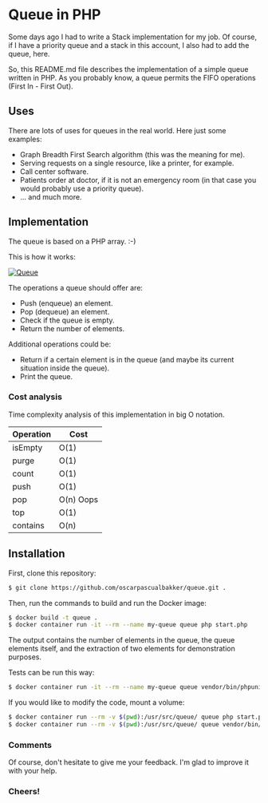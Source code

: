 # Queue in PHP

Some days ago I had to write a Stack implementation for my job.  Of course, if I have a priority queue and a stack in this account, I also had to add the queue, here.

So, this README.md file describes the implementation of a simple queue written in PHP.  As you probably know, a queue permits the FIFO operations (First In - First Out).

## Uses
There are lots of uses for queues in the real world.  Here just some examples:

* Graph Breadth First Search algorithm (this was the meaning for me).
* Serving requests on a single resource, like a printer, for example.
* Call center software.
* Patients order at doctor, if it is not an emergency room (in that case you would probably use a priority queue).
* ... and much more.

## Implementation
The queue is based on a PHP array.  :-)

This is how it works:

[![Queue](https://miro.medium.com/max/875/0*TRbfsq86lqDoqW6b.png)](https://miro.medium.com/max/875/0*TRbfsq86lqDoqW6b.png)

The operations a queue should offer are:

* Push (enqueue) an element.
* Pop (dequeue) an element.
* Check if the queue is empty.
* Return the number of elements.

Additional operations could be:

* Return if a certain element is in the queue (and maybe its current situation inside the queue).
* Print the queue.


### Cost analysis
Time complexity analysis of this implementation in big O notation.

| Operation | Cost |
|---|---|
| isEmpty | O(1) |
| purge | O(1) |
| count | O(1) |
| push | O(1) |
| pop | O(n) Oops |
| top | O(1) |
| contains | O(n) |

## Installation
First, clone this repository:

```sh
$ git clone https://github.com/oscarpascualbakker/queue.git .
```

Then, run the commands to build and run the Docker image:

```sh
$ docker build -t queue .
$ docker container run -it --rm --name my-queue queue php start.php
```

The output contains the number of elements in the queue, the queue elements itself, and the extraction of two elements for demonstration purposes.

Tests can be run this way:

```sh
$ docker container run -it --rm --name my-queue queue vendor/bin/phpunit ./tests
```

If you would like to modify the code, mount a volume:

```sh
$ docker container run --rm -v $(pwd):/usr/src/queue/ queue php start.php
$ docker container run --rm -v $(pwd):/usr/src/queue/ queue vendor/bin/phpunit ./tests
```


### Comments
Of course, don't hesitate to give me your feedback.  I'm glad to improve it with your help.

### **Cheers!**
